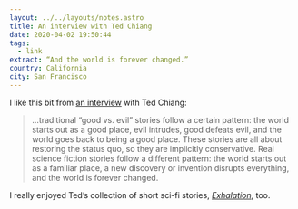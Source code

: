 ```yaml
---
layout: ../../layouts/notes.astro
title: An interview with Ted Chiang
date: 2020-04-02 19:50:44
tags:
  - link
extract: “And the world is forever changed.”
country: California
city: San Francisco
---
```


I like this bit from [an interview](https://electricliterature.com/ted-chiang-explains-the-disaster-novel-we-all-suddenly-live-in/) with Ted Chiang:

> ...traditional “good vs. evil” stories follow a certain pattern: the world starts out as a good place, evil intrudes, good defeats evil, and the world goes back to being a good place. These stories are all about restoring the status quo, so they are implicitly conservative. Real science fiction stories follow a different pattern: the world starts out as a familiar place, a new discovery or invention disrupts everything, and the world is forever changed.

I really enjoyed Ted’s collection of short sci-fi stories, _[Exhalation](https://bookshop.org/a/269/9781101947883)_, too.
